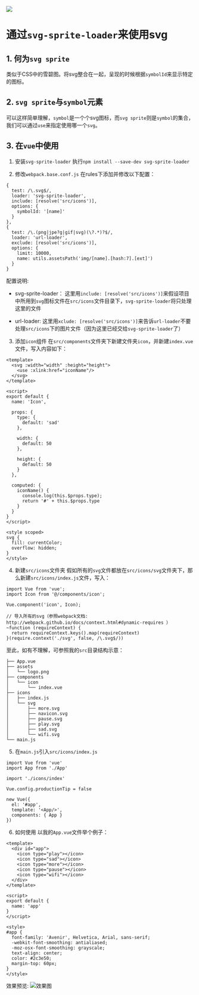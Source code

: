 ![](//misc.aotu.io/pfan123/hob/svg.png)
# 通过`svg-sprite-loader`来使用svg

## 1. 何为`svg sprite`
类似于CSS中的雪碧图。将svg整合在一起，呈现的时候根据`symbolId`来显示特定的图标。

## 2. `svg sprite`与`symbol`元素
可以这样简单理解，`symbol`是一个个svg图标，而`svg sprite`则是`symbol`的集合，我们可以通过`use`来指定使用哪一个`svg`。

## 3. 在`vue`中使用
1. 安装`svg-sprite-loader`
执行`npm install --save-dev svg-sprite-loader`

2. 修改`webpack.base.conf.js`
在rules下添加并修改以下配置：
```
{
  test: /\.svg$/,
  loader: 'svg-sprite-loader',
  include: [resolve('src/icons')],
  options: {
    symbolId: '[name]'
  }
},
{
  test: /\.(png|jpe?g|gif|svg)(\?.*)?$/,
  loader: 'url-loader',
  exclude: [resolve('src/icons')],
  options: {
    limit: 10000,
    name: utils.assetsPath('img/[name].[hash:7].[ext]')
  }
}
```
配置说明:
- svg-sprite-loader：
  这里用`include: [resolve('src/icons')]`来假设项目中所用到`svg`图标文件在`src/icons`文件目录下，`svg-sprite-loader`将只处理这里的文件

- url-loader:
  这里用`xclude: [resolve('src/icons')]`来告诉`url-loader`不要处理`src/icons`下的图片文件（因为这里已经交给`svg-sprite-loader`了）

3. 添加`icon`组件
在`src/components`文件夹下新建文件夹`icon`，并新建`index.vue`文件，写入内容如下：

```
<template>
  <svg :width="width" :height="height">
    <use :xlink:href="iconName"/>
  </svg>
</template>

<script>
export default {
  name: 'Icon',

  props: {
    type: {
      default: 'sad'
    },

    width: {
      default: 50
    },

    height: {
      default: 50
    }
  },

  computed: {
    iconName() {
      console.log(this.$props.type);
      return '#' + this.$props.type
    }
  }
}
</script>

<style scoped>
svg {
  fill: currentColor;
  overflow: hidden;
}
</style>
```

4. 新建`src/icons`文件夹
假如所有的`svg`文件都放在`src/icons/svg`文件夹下，那么新建`src/icons/index.js`文件，写入：

```
import Vue from 'vue';
import Icon from '@/components/icon';

Vue.component('icon', Icon);

// 导入所有的svg（参照webpack文档: http://webpack.github.io/docs/context.html#dynamic-requires ）
~function (requireContext) {
  return requireContext.keys().map(requireContext)
}(require.context('./svg', false, /\.svg$/))

```

至此，如有不理解，可参照我的`src`目录结构示意：
```
├── App.vue
├── assets
│   └── logo.png
├── components
│   └── icon
│       └── index.vue
├── icons
│   ├── index.js
│   └── svg
│       ├── more.svg
│       ├── navicon.svg
│       ├── pause.svg
│       ├── play.svg
│       ├── sad.svg
│       └── wifi.svg
└── main.js

```

5. 在`main.js`引入`src/icons/index.js`
```
import Vue from 'vue'
import App from './App'

import './icons/index'

Vue.config.productionTip = false

new Vue({
  el: '#app',
  template: '<App/>',
  components: { App }
})
```

6. 如何使用
以我的`App.vue`文件举个例子：

```
<template>
  <div id="app">
    <icon type="play"></icon>
    <icon type="sad"></icon>
    <icon type="more"></icon>
    <icon type="pause"></icon>
    <icon type="wifi"></icon>
  </div>
</template>

<script>
export default {
  name: 'app'
}
</script>

<style>
#app {
  font-family: 'Avenir', Helvetica, Arial, sans-serif;
  -webkit-font-smoothing: antialiased;
  -moz-osx-font-smoothing: grayscale;
  text-align: center;
  color: #2c3e50;
  margin-top: 60px;
}
</style>
```

效果预览:
![效果图](http://ownsprds9.bkt.clouddn.com/2017-12-11%2022-02-57%E5%B1%8F%E5%B9%95%E6%88%AA%E5%9B%BE.png)